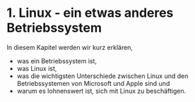 # 1. Linux - ein etwas anderes Betriebssystem

In diesem Kapitel werden wir kurz erklären,

* was ein Betriebssystem ist,
* was Linux ist,
* was die wichtigsten Unterschiede zwischen Linux und den Betriebssystemen von Microsoft und Apple sind und
* warum es lohnenswert ist, sich mit Linux zu beschäftigen.



